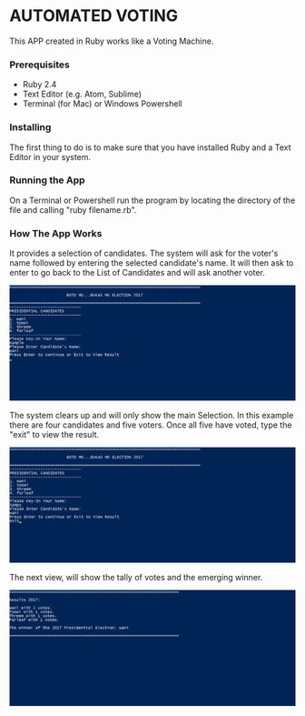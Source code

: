 # AUTOMATED VOTING

This APP created in Ruby works like a Voting Machine.

### Prerequisites
- Ruby 2.4 
- Text Editor (e.g. Atom, Sublime)
- Terminal (for Mac) or Windows Powershell

### Installing
The first thing to do is to make sure that you have installed Ruby and a Text Editor in your system.

### Running the App
On a Terminal or Powershell run the program by locating the directory of the file and calling "ruby filename.rb". 

### How The App Works
It provides a selection of candidates.  The system will ask for the voter's name followed by entering the selected candidate's name.
It will then ask to enter to go back to the List of Candidates and will ask another voter.

![alt text](https://github.com/marc-acm/voting-m/blob/master/vote1.png)


The system clears up and will only show the main Selection.  In this example there are four candidates and five voters.
Once all five have voted, type the "exit" to view the result.

![alt text](https://github.com/marc-acm/voting-m/blob/master/vote2.png)



The next view, will show the tally of votes and the emerging winner.

![alt text](https://github.com/marc-acm/voting-m/blob/master/vote3.png)

